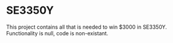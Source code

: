 SE3350Y
=======

This project contains all that is needed to win $3000 in SE3350Y. Functionality is null, code is non-existant. 

